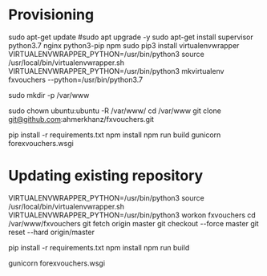 
# Provisioning
sudo apt-get update
#sudo apt upgrade -y
sudo apt-get install supervisor python3.7 nginx python3-pip npm
sudo pip3 install virtualenvwrapper
VIRTUALENVWRAPPER_PYTHON=/usr/bin/python3 source /usr/local/bin/virtualenvwrapper.sh
VIRTUALENVWRAPPER_PYTHON=/usr/bin/python3 mkvirtualenv fxvouchers --python=/usr/bin/python3.7

sudo mkdir -p /var/www

sudo chown ubuntu:ubuntu -R /var/www/
cd /var/www
git clone git@github.com:ahmerkhanz/fxvouchers.git

pip install -r requirements.txt
npm install
npm run build
gunicorn forexvouchers.wsgi


# Updating existing repository
VIRTUALENVWRAPPER_PYTHON=/usr/bin/python3 source /usr/local/bin/virtualenvwrapper.sh
VIRTUALENVWRAPPER_PYTHON=/usr/bin/python3 workon fxvouchers
cd /var/www/fxvouchers
git fetch origin master
git checkout --force master
git reset --hard origin/master

pip install -r requirements.txt
npm install
npm run build

gunicorn forexvouchers.wsgi


